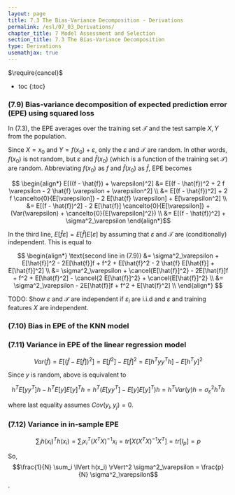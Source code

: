 ```yaml
---
layout: page
title: 7.3 The Bias-Variance Decomposition - Derivations
permalink: /esl/07_03_Derivations/
chapter_title: 7 Model Assessment and Selection
section_title: 7.3 The Bias-Variance Decomposition
type: Derivations
usemathjax: true
---
```


$\require{cancel}$

* toc
{:toc}

### (7.9) Bias-variance decomposition of expected prediction error (EPE) using squared loss

In (7.3), the EPE averages over the training set $\mathcal{T}$ and the test sample $X, Y$ from the population.

Since $X = x_0$ and $Y = f(x_0) + \varepsilon$, only the $\varepsilon$ and $\mathcal{T}$ are random. In other words, $f(x_0)$ is not random, but $\varepsilon$ and $\hat{f}(x_0)$ (which is a function of the training set $\mathcal{T}$) are random. Abbreviating $f(x_0)$ as $f$ and $\hat{f}(x_0)$ as $\hat{f}$, EPE becomes

$$ \begin{align*}
E[((f - \hat{f}) + \varepsilon)^2]
&= E[(f - \hat{f})^2 + 2 f \varepsilon - 2 \hat{f} \varepsilon + \varepsilon^2] \\
&= E[(f - \hat{f})^2] + 2 f \cancelto{0}{E[\varepsilon]} - 2 E[\hat{f} \varepsilon] + E[\varepsilon^2] \\
&= E[(f - \hat{f})^2] - 2 E[\hat{f}] \cancelto{0}{E[\varepsilon]} + (Var(\varepsilon) + \cancelto{0}{E[\varepsilon]^2}) \\
&= E[(f - \hat{f})^2] + \sigma^2_\varepsilon
\end{align*}$$ 

In the third line, $E[\hat{f} \varepsilon] = E[\hat{f}] E[\varepsilon]$ by assuming that $\varepsilon$ and $\mathcal{T}$ are (conditionally) independent. This is equal to

$$ \begin{align*}
\text{second line in (7.9)}
&= \sigma^2_\varepsilon + E[\hat{f}]^2 - 2E[\hat{f}]f + f^2 + E[\hat{f}^2 - 2 \hat{f} E[\hat{f}] + E[\hat{f}]^2] \\
&= \sigma^2_\varepsilon + \cancel{E[\hat{f}]^2} - 2E[\hat{f}]f + f^2 + E[\hat{f}^2] - \cancel{2 E[\hat{f}]^2} + \cancel{E[\hat{f}]^2} \\
&= \sigma^2_\varepsilon - 2E[\hat{f}]f + f^2 + E[\hat{f}^2] \\
\end{align*} $$

TODO: Show $\varepsilon$ and $\mathcal{T}$ are independent if $\varepsilon_i$ are i.i.d and $\varepsilon$ and training features $X$ are independent.

### (7.10) Bias in EPE of the KNN model

### (7.11) Variance in EPE of the linear regression model

$$
Var(\hat{f}) 
= E[(\hat{f} - E[\hat{f}])^2] 
= E[\hat{f}^2] - E[\hat{f}]^2
= E[h^Ty y^Th] - E[h^Ty]^2
$$

Since $y$ is random, above is equivalent to

$$
h^T E[yy^T] h - h^T E[y]E[y]^T h
= h^T (E[yy^T] - E[y]E[y]^T) h
= h^T Var(y) h
= \sigma^2_\varepsilon h^T h 
$$

where last equality assumes $Cov(y_i,y_j) = 0$.

### (7.12) Variance in in-sample EPE

$$\sum_i h(x_i)^T h(x_i) = \sum_i x^T_i (X^TX)^{-1} x_i = tr[X(X^TX)^{-1}X^T] = tr[I_p] = p$$

So, $$\frac{1}{N} \sum_i \lVert h(x_i) \rVert^2 \sigma^2_\varepsilon = \frac{p}{N} \sigma^2_\varepsilon$$.